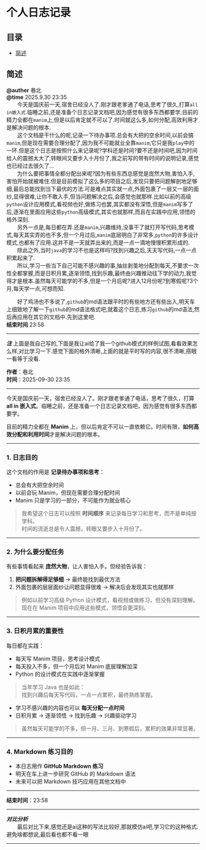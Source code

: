 # 个人日志记录
## 目录
- [简述](#简述)

## 简述
**@auther** 巷北  
**@time** 2025.9.30 23:35  
&emsp;&emsp;今天是国庆前一天,宿舍已经没人了.刚才跟老爹通了电话,思考了很久,打算`all in嵌入式`.临睡之前,还是准备个日志记录文档吧,因为感觉有很多东西都要学,目前的精力全都在`manim`上,但是以后肯定就不可以了.时间就这么多,如何分配,高效利用才是解决问题的根本.  
&emsp;&emsp;这个文档是干什么的呢,记录一下待办事项.总会有大把的空余时间,以前会搞`manim`,但是现在需要合理分配了,因为我不可能就业全靠`manim`,它只是我`play`中的一环.但是这个日志是按照什么来记录呢?学科还是时间?要不还是时间吧,因为时间给人的震撼太大了,转眼间又要步入十月份了,我之前写的带有时间的说明记录,感觉也已经过去很久了...  
&emsp;&emsp;为什么要把事情全都分配出来呢?因为有些东西总感觉是庞然大物,害怕入手,害怕开始就被难住.但是目前模拟了这么多的项目之后,发现只要把问题解剖地足够细,最后总能找到当下最优的方法.可是难点其实就一点,外面包裹了一层又一层的面纱,显得很难,让你不敢入手,但当问题解决之后,会感觉也就那样.比如以前的高级`python`设计应用模式,看视频也好,做练习也罢,其实都没有深悟,但是`manim`写多了后,逐渐在里面应用这些`python`高级模式,其实也就那样,而且在实践中应用,领悟的格外深刻.  
&emsp;&emsp;另外一点是,每日都在弄.还是`manim`,兴趣维持,没事干了就打开写代码,思考模式,每天其实弄的也不多,但一个月过后,`manim`底层明白了非常多,`python`的许多设计模式,也都有了应用.这并不是一天就弄出来的,而是一点一滴地慢慢积累形成的.  
&emsp;&emsp;除此之外,当时`java`的学习不也是这样吗?找到兴趣之后,天天写代码,一点一点积累起来了.  
&emsp;&emsp;所以,学习一些当下自己可能不感兴趣的事,抽丝剥茧地分配到每天,不要求一次性全都掌握,而是日积月累,逐渐领悟,找到乐趣,最终由兴趣推动往下学的动力,我觉得才是根本.虽然每天可能学的不多,但是一个月后呢?进入12月份呢?到寒假呢?3个月,每天学一点,可想而知.  

&emsp;&emsp;好了鸡汤也不多说了,`github`的md语法跟平时的有些地方还有些出入,明天车上细致地了解一下`github`的md语法格式吧,就着这个日志,练习`github`的md语法,然后再应用在其它的文档中.先到这里吧.  
**结束时间** 23:58

---

***注*** 上面是我自己写的,下面是我让ai给了我一个github模式的样例试图,看看效果怎么样,对比学习一下.感觉下面的格外清晰,上面的就是平时写的内容,很不清晰,搭眼一看等于没看.  

**作者**：巷北  
**时间**：2025-09-30 23:35  

---

今天是国庆前一天，宿舍已经没人了。刚才跟老爹通了电话，思考了很久，打算 **all in 嵌入式**。临睡之前，还是准备一个日志记录文档吧，因为感觉有很多东西都要学。

目前的精力全都在 **Manim** 上，但以后肯定不可以一直依赖它。时间有限，**如何高效分配和利用时间**才是解决问题的根本。

---

### 1. 日志目的

这个文档的作用是 **记录待办事项和思考**：

- 总会有大把空余时间  
- 以前会玩 Manim，但现在需要合理分配时间  
- Manim 只是学习的一部分，不可能作为就业核心  

> 我希望这个日志可以按照 **时间顺序** 来记录每日学习和思考，而不是单纯按学科。  
> 时间的流逝总是令人震撼，转眼又要步入十月份了。

---

### 2. 为什么要分配任务

有些事情看起来 **庞然大物**，让人害怕入手。但经验告诉我：

1. **把问题拆解得足够细** → 最终能找到最优方法  
2. 外面包裹的层层面纱让问题显得很难 → 解决后会发现其实也就那样  

> 例如以前学习高级 Python 设计模式，看视频或做练习，但没有深刻理解。  
> 现在在 Manim 项目中应用这些模式，领悟会更深刻。

---

### 3. 日积月累的重要性

每日都在实践：

- 每天写 Manim 项目，思考设计模式  
- 每天投入不多，但一个月后对 Manim 底层理解加深  
- Python 的设计模式在实践中逐渐掌握  

> 当年学习 Java 也是如此：  
> 找到兴趣后每天写代码，一点一点累积，最终熟练掌握。

- 学习不感兴趣的内容也可以 **每天分配一点时间**  
- 日积月累 → 逐渐领悟 → 找到乐趣 → 兴趣驱动学习  

> 虽然每天可能学的不多，但一月、三月、到寒假后，累积的效果非常显著。

---

### 4. Markdown 练习目的

- 本日志用作 **GitHub Markdown 练习**  
- 明天在车上进一步研究 GitHub 的 Markdown 语法  
- 未来可以把 Markdown 技巧应用在其他文档中

---

**结束时间**：23:58

---

***对比分析***  
&emsp;&emsp;最后对比下来,感觉还是ai这种的写法比较好,那就模仿ai吧,学习它的这种格式.避免啥都想说,最后看也都不看一眼

---


